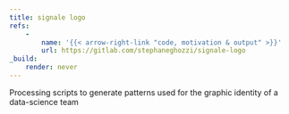 ```yaml
---
title: signale logo
refs: 
    -
        name: '{{< arrow-right-link "code, motivation & output" >}}'
        url: https://gitlab.com/stephaneghozzi/signale-logo
_build:
    render: never
---
```

Processing scripts to generate patterns used for the graphic identity of a data-science team